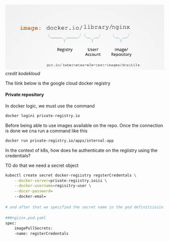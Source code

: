 ![Presentation of a registry](resources/image.png)
*credit kodekloud*


The liink below is the google cloud docker registry


#### Private repository

In docker logic, we must use the command
```bash
docker logini private-registry.io
```

Before being able to use images available on the repo. Once the connection is done we cna run a command like this
```bash
docker run private-registry.io/apps/internal-app
```

In the context of k8s, how does he authenticate on the regiistry using the credentials?

TO do that we need a secret object

```bash
kubectl create secret docker-regiistry regsterCredentals \
    --docker-server=private-regiistry.ioiii \
    --docker-username=regisitry-user \
    --docer-password=
    --docker-emal=

# and after that we specified the secret name in the pod definitiioiin fiile

###ngiinx.pod.yaml
spec:
    imagePullSecrets:
    -name: regsterCredentals
```
